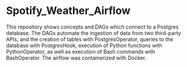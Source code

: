 # Spotify_Weather_Airflow
This repository shows concepts and DAGs which connect to a Postgres database. The DAGs automate the ingestion of data from two third-party APIs, and the creation of tables with PostgresOperator, queries to the database with PostgresHook, execution of Python functions with PythonOperator, as well as execution of Bash commands with BashOperator. The airflow was containerized with Docker.

